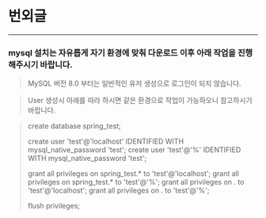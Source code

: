 # 번외글
*** 
### mysql 설치는 자유롭게 자기 환경에 맞춰 다운로드 이후 아래 작업을 진행해주시기 바랍니다.

> MySQL 버전 8.0 부터는 일반적인 유저 생성으로 로그인이 되지 않습니다.

> User 생성시 아래를 따라 하시면 같은 환경으로 작업이 가능하오니 참고하시기 바랍니다.

>create database spring_test;
>
>create user 'test'@'localhost' IDENTIFIED WITH mysql_native_password 'test';
>create user 'test'@'%' IDENTIFIED WITH mysql_native_password 'test';
>
>grant all privileges on spring_test.* to 'test'@'localhost';
>grant all privileges on spring_test.* to 'test'@'%';
>grant all privileges on *.* to 'test'@'localhost';
>grant all privileges on *.* to 'test'@'%';
>
>flush privileges;